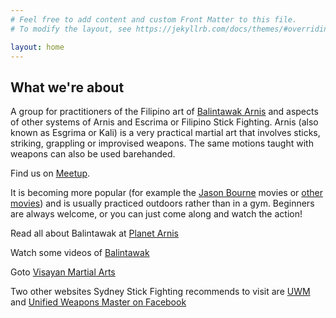 ```yaml
---
# Feel free to add content and custom Front Matter to this file.
# To modify the layout, see https://jekyllrb.com/docs/themes/#overriding-theme-defaults

layout: home
---
```


## What we're about

A group for practitioners of the Filipino art of [Balintawak Arnis][balintawak-eskrima] and aspects of other systems of Arnis and Escrima or Filipino Stick Fighting. Arnis (also known as Esgrima or Kali) is a very practical martial art that involves sticks, striking, grappling or improvised weapons. The same motions taught with weapons can also be used barehanded.

Find us on [Meetup][meetup].

It is becoming more popular (for example the [Jason Bourne][jason] movies or [other movies][other-movies]) and is usually practiced outdoors rather than in a gym. Beginners are always welcome, or you can just come along and watch the action!

Read all about Balintawak at [Planet Arnis][planet-arnis]

Watch some videos of [Balintawak][balintawak-videos]

Goto [Visayan Martial Arts][visayan-arts]

Two other websites Sydney Stick Fighting recommends to visit are [UWM][uwm] and [Unified Weapons Master on Facebook][uwm-fb]

[meetup]: https://www.meetup.com/Sydney-Stick-Fighting/
[balintawak-eskrima]: http://en.wikipedia.org/wiki/Balintawak_Eskrima
[jason]: http://howtofightlikejasonbourne.com/
[other-movies]: http://en.wikipedia.org/wiki/Eskrima_in_popular_culture
[planet-arnis]: http://planetarnis.snowfrog.net/
[balintawak-videos]: http://www.youtube.com/playlist?list=PLB3FA913915A53816&feature=plcp
[visayan-arts]: http://www.visayanmartialarts.com
[uwm]: http://www.uwm.tv
[uwm-fb]: http://www.facebook.com/UnifiedWeaponsMaster

